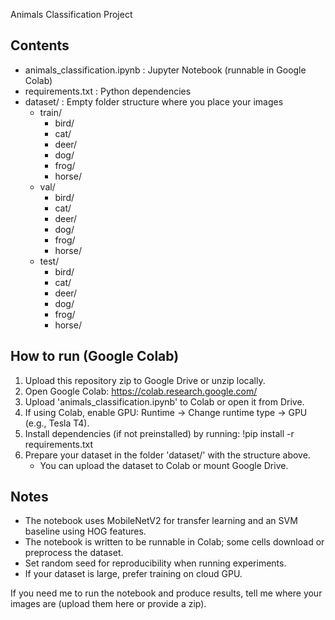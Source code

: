 Animals Classification Project

Contents
--------
- animals_classification.ipynb   : Jupyter Notebook (runnable in Google Colab)
- requirements.txt               : Python dependencies
- dataset/                       : Empty folder structure where you place your images
  - train/
    - bird/
    - cat/
    - deer/
    - dog/
    - frog/
    - horse/
  - val/
    - bird/
    - cat/
    - deer/
    - dog/
    - frog/
    - horse/
  - test/
    - bird/
    - cat/
    - deer/
    - dog/
    - frog/
    - horse/

How to run (Google Colab)
-------------------------
1. Upload this repository zip to Google Drive or unzip locally.
2. Open Google Colab: https://colab.research.google.com/
3. Upload 'animals_classification.ipynb' to Colab or open it from Drive.
4. If using Colab, enable GPU: Runtime -> Change runtime type -> GPU (e.g., Tesla T4).
5. Install dependencies (if not preinstalled) by running:
   !pip install -r requirements.txt
6. Prepare your dataset in the folder 'dataset/' with the structure above.
   - You can upload the dataset to Colab or mount Google Drive.

Notes
-----
- The notebook uses MobileNetV2 for transfer learning and an SVM baseline using HOG features.
- The notebook is written to be runnable in Colab; some cells download or preprocess the dataset.
- Set random seed for reproducibility when running experiments.
- If your dataset is large, prefer training on cloud GPU.

If you need me to run the notebook and produce results, tell me where your images are (upload them here or provide a zip).
